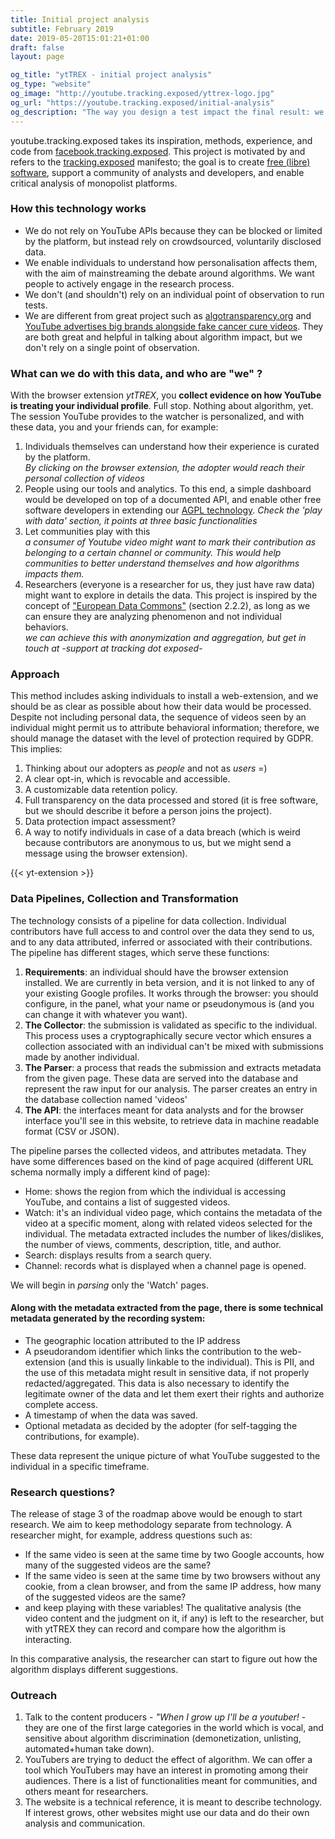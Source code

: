 ```yaml
---
title: Initial project analysis
subtitle: February 2019
date: 2019-05-20T15:01:21+01:00
draft: false
layout: page

og_title: "ytTREX - initial project analysis"
og_type: "website"
og_image: "http://youtube.tracking.exposed/yttrex-logo.jpg"
og_url: "https://youtube.tracking.exposed/initial-analysis"
og_description: "The way you design a test impact the final result: we develop an user-centric, algorithm analysis, approach"
---
```


youtube.tracking.exposed takes its inspiration, methods, experience, and code from [facebook.tracking.exposed](https://facebook.tracking.exposed). This project is motivated by and refers to the [tracking.exposed](https://tracking.exposed) manifesto; the goal is to create [free (libre) software](https://github.com/tracking-exposed/yttrex), support a community of analysts and developers, and enable critical analysis of monopolist platforms.

### How this technology works

* We do not rely on YouTube APIs because they can be blocked or limited by the platform, but instead rely on crowdsourced, voluntarily disclosed data.
* We enable individuals to understand how personalisation affects them, with the aim of mainstreaming the debate around algorithms. We want people to actively engage in the research process.
* We don't (and shouldn't) rely on an individual point of observation to run tests.
* We are different from great project such as [algotransparency.org](https://algotransparency.org) and [YouTube advertises big brands alongside fake cancer cure videos](https://www.bbc.com/news/blogs-trending-49483681). They are both great and helpful in talking about algorithm impact, but we don't rely on a single point of observation.

### What can we do with this data, and who are "we" ?

With the browser extension *ytTREX*, you **collect evidence on how YouTube is treating your individual profile**. Full stop. Nothing about algorithm, yet.
The session YouTube provides to the watcher is personalized, and with these data, you and your friends can, for example:

1. Individuals themselves can understand how their experience is curated by the platform.  
*By clicking on the browser extension, the adopter would reach their personal collection of videos*
2. People using our tools and analytics. To this end, a simple dashboard would be developed on top of a documented API, and enable other free software developers in extending our [AGPL technology](https://github.com/tracking-exposed/yttrex/).
*Check the 'play with data' section, it points at three basic functionalities*
3. Let communities play with this  
*a consumer of Youtube video might want to mark their contribution as belonging to a certain channel or community. This would help communities to better understand themselves and how algorithms impacts them.*
4. Researchers (everyone is a researcher for us, they just have raw data) might want to explore in details the data. This project is inspired by the concept of ["European Data Commons"](https://diem25.org/wp-content/uploads/2019/03/Technological-Sovereignty-Green-Paper-No-3.pdf) (section 2.2.2), as long as we can ensure they are analyzing phenomenon and not individual behaviors.  
*we can achieve this with anonymization and aggregation, but get in touch at -support at tracking dot exposed-*

### Approach

This method includes asking individuals to install a web-extension, and we should be as clear as possible about how their data would be processed. Despite not including personal data, the sequence of videos seen by an individual might permit us to attribute behavioral information; therefore, we should manage the dataset with the level of protection required by GDPR. This implies:

1. Thinking about our adopters as *people* and not as *users* =)
2. A clear opt-in, which is revocable and accessible.
3. A customizable data retention policy.
4. Full transparency on the data processed and stored (it is free software, but we should describe it before a person joins the project).
5. Data protection impact assessment?
6. A way to notify individuals in case of a data breach (which is weird because contributors are anonymous to us, but we might send a message using the browser extension).

{{< yt-extension >}}

### Data Pipelines, Collection and Transformation

The technology consists of a pipeline for data collection. Individual contributors have full access to and control over the data they send to us, and to any data attributed, inferred or associated with their contributions. The pipeline has different stages, which serve these functions:

1.  **Requirements**: an individual should have the browser extension installed. We are currently in beta version, and it is not linked to any of your existing Google profiles. It works through the browser: you should configure, in the panel, what your name or pseudonymous is (and you can change it with whatever you want).
2.  **The Collector**: the submission is validated as specific to the individual. This process uses a cryptographically secure vector which ensures a collection associated with an individual can't be mixed with submissions made by another individual.
3.  **The Parser**: a process that reads the submission and extracts metadata from the given page. These data are served into the database and represent the raw input for our analysis. The parser creates an entry in the database collection named 'videos'
4. **The API**: the interfaces meant for data analysts and for the browser interface you'll see in this website, to retrieve data in machine readable format (CSV or JSON).

The pipeline parses the collected videos, and attributes metadata. They have some differences based on the kind of page acquired (different URL schema normally imply a different kind of page):

* Home: shows the region from which the individual is accessing YouTube, and contains a list of suggested videos.
* Watch: it's an individual video page, which contains the metadata of the video at a specific moment, along with related videos selected for the individual. The metadata extracted includes the number of likes/dislikes, the number of views, comments, description, title, and author.
* Search: displays results from a search query.
* Channel: records what is displayed when a channel page is opened.

We will begin in *parsing* only the 'Watch' pages.

#### Along with the metadata extracted from the page, there is some technical metadata generated by the recording system:

* The geographic location attributed to the IP address
* A pseudorandom identifier which links the contribution to the web-extension (and this is usually linkable to the individual). This is PII, and the use of this metadata might result in sensitive data, if not properly redacted/aggregated. This data is also necessary to identify the legitimate owner of the data and let them exert their rights and authorize complete access.
* A timestamp of when the data was saved.
* Optional metadata as decided by the adopter (for self-tagging the contributions, for example).

These data represent the unique picture of what YouTube suggested to the individual in a specific timeframe.

### Research questions?

The release of stage 3 of the roadmap above would be enough to start research. We aim to keep methodology separate from technology. A researcher might, for example, address questions such as:

* If the same video is seen at the same time by two Google accounts, how many of the suggested videos are the same?
* If the same video is seen at the same time by two browsers without any cookie, from a clean browser, and from the same IP address, how many of the suggested videos are the same?
* and keep playing with these variables! The qualitative analysis (the video content and the judgment on it, if any) is left to the researcher, but with ytTREX they can record and compare how the algorithm is interacting.


In this comparative analysis, the researcher can start to figure out how the algorithm displays different suggestions.

### Outreach

1. Talk to the content producers - *"When I grow up I'll be a youtuber!* - they are one of the first large categories in the world which is vocal, and sensitive about algorithm discrimination (demonetization, unlisting, automated+human take down).
2. YouTubers are trying to deduct the effect of algorithm. We can offer a tool which YouTubers may have an interest in promoting among their audiences. There is a list of functionalities meant for communities, and others meant for researchers.
3. The website is a technical reference, it is meant to describe technology. If interest grows, other websites might use our data and do their own analysis and communication.
